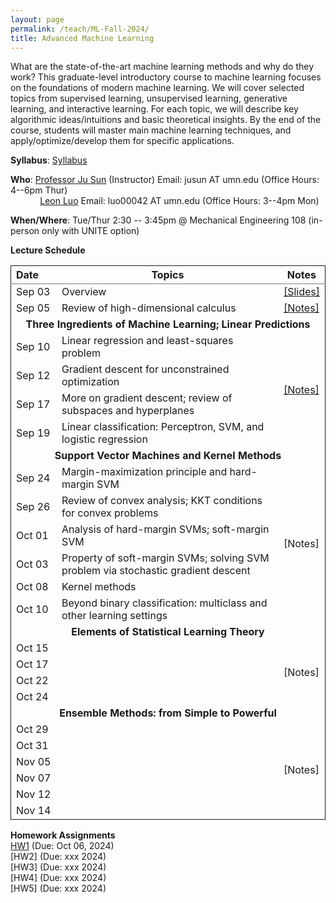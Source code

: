 ```yaml
---
layout: page
permalink: /teach/ML-Fall-2024/
title: Advanced Machine Learning
---
```


What are the state-of-the-art machine learning methods and why do they work? This graduate-level introductory course to machine learning focuses on the foundations of modern machine learning. We will cover selected topics from supervised learning, unsupervised learning, generative learning, and interactive learning. For each topic, we will describe key algorithmic ideas/intuitions and basic theoretical insights. By the end of the course, students will master main machine learning techniques, and apply/optimize/develop them for specific applications. 


**Syllabus**: [Syllabus](CSCI5525_2024_Fall.pdf)

**Who**: [Professor Ju Sun](https://sunju.org/) (Instructor)   Email: jusun AT umn.edu   (Office Hours: 4--6pm Thur) <br />
&nbsp;&nbsp;&nbsp;&nbsp;&nbsp;&nbsp;&nbsp;&nbsp;&nbsp;&nbsp;&nbsp;&nbsp;[Leon Luo](https://gaoxiangluo.github.io/)  Email: luo00042 AT umn.edu   (Office Hours: 3--4pm Mon) 
 
**When/Where**: Tue/Thur 2:30 -- 3:45pm @ Mechanical Engineering 108 (in-person only with UNITE option)

**Lecture Schedule**

<table rules="groups" class="fixed">
    <col width="15%" />
   <col width="75%" />
   <col width="10%" />
  <thead>
    <tr>
      <th style="text-align: left">Date</th>
      <th style="text-align: center">Topics</th>
      <th style="text-align: center">Notes</th>
    </tr>
  </thead>
  <tbody>
    <tr>
      <td>Sep 03</td>
      <td>Overview</td>
      <td><a href="https://docs.google.com/presentation/d/1DHWL5TFlDDjd1yE8sHRkuGXjXbrqjH2UBTZkVNAamjk/edit?usp=sharing">[Slides]</a></td>
    </tr>
    <tr>
      <td>Sep 05</td>
      <td>Review of high-dimensional calculus</td>
      <td><a href="calculus-review-notes.pdf">[Notes]</a></td>
    </tr>
    <tr>
    <td  colspan="3" style="text-align: center"><b>Three Ingredients of Machine Learning; Linear Predictions</b></td>
    </tr>
    <tr>
      <td>Sep 10</td>
      <td> Linear regression and least-squares problem</td>
      <td rowspan="4"  style="vertical-align:middle"><a href="linear-prediction-notes.pdf">[Notes]</a></td>
    </tr>
    <tr>
      <td>Sep 12</td>
      <td>Gradient descent for unconstrained optimization </td>
    </tr>
    <tr>
      <td>Sep 17</td>
      <td>More on gradient descent; review of subspaces and hyperplanes </td>
    </tr>
      <tr>
      <td>Sep 19</td>
      <td>Linear classification: Perceptron, SVM, and logistic regression </td>
    </tr>
        <tr>
    <td  colspan="3" style="text-align: center"><b>Support Vector Machines and Kernel Methods</b></td>
    </tr>
    <tr>
      <td>Sep 24</td>
      <td>Margin-maximization principle and hard-margin SVM</td>
        <td rowspan="6"  style="vertical-align:middle">[Notes]</td>
    </tr>
    <tr>
      <td>Sep 26</td>
      <td>Review of convex analysis; KKT conditions for convex problems </td>
    </tr>
    <tr>
      <td>Oct 01</td>
      <td>Analysis of hard-margin SVMs; soft-margin SVM</td>
    </tr>
    <tr>
      <td>Oct 03</td>
      <td>Property of soft-margin SVMs; solving SVM problem via stochastic gradient descent</td>
    </tr>
    <tr>
      <td>Oct 08</td>
      <td>Kernel methods</td>
    </tr>
    <tr>
      <td>Oct 10</td>
      <td>Beyond binary classification: multiclass and other learning settings</td>
    </tr>
    <tr>
    <td  colspan="3" style="text-align: center"><b>Elements of Statistical Learning Theory</b></td>
    </tr>
    <tr>
    <td>Oct 15</td>
    <td> </td>
    <td rowspan="4" style="vertical-align:middle">[Notes]</td>
    </tr>
    <tr>
    <td>Oct 17</td>
    <td></td>
    </tr>
    <tr>
    <td>Oct 22</td>
    <td> </td>
    </tr>
    <tr>
    <td>Oct 24</td>
    <td> </td>
    </tr>
    <tr>
    <td  colspan="3" style="text-align: center"><b>Ensemble Methods: from Simple to Powerful</b></td>
    </tr>
    <tr>
    <td>Oct 29</td>
    <td> </td>
    <td rowspan="6" style="vertical-align:middle">[Notes]</td>
    </tr>
    <tr>
    <td>Oct 31</td>
    <td> </td>
    </tr>
    <tr>
    <td>Nov 05</td>
    <td> </td>
    </tr>
    <tr>
    <td>Nov 07</td>
    <td> </td>
    </tr>
    <tr>
    <td>Nov 12</td>
    <td> </td>
    </tr>    <tr>
    <td>Nov 14</td>
    <td> </td>
    </tr>
  </tbody>
</table>


<!-- <table rules="groups" class="fixed">
    <tr>
    <td>Mar 22</td>
    <td> Decision stumps and their linear combinations</td>
    <td rowspan="6" style="vertical-align:middle">[Notes]</td>
    </tr>
    <tr>
    <td>Mar 24</td>
    <td> Adaboost and its training error</td>
    </tr>
    <tr>
    <td>Mar 29</td>
    <td>Generalizations of Adaboost: greedy methods and gradient methods</td>
    </tr>
    <tr>
    <td>Mar 31</td>
    <td>Computing with decision trees</td>
    </tr>
    <tr>
    <td>Apr 12</td>
    <td>CART; Generalization gap of Adaboost </td>
    </tr>
    <tr>
    <td>Apr 14</td>
    <td> Bagging and random forests </td>
    </tr>
    <td  colspan="3" style="text-align: center"><b>Linear and Nonlinear Dimension Reduction</b></td>
    <tr>
    <td>Apr 19</td>
    <td>PCA as subspace fitting/autoencoder; random projection </td>
    <td rowspan="2" style="vertical-align:middle">[Notes]</td>
    </tr>
    <tr>
    <td>Apr 21</td>
    <td>Compressive sensing; nonlinear dimension reduction</td>
    </tr>
      <td  colspan="3" style="text-align: center"><b>Clustering</b></td>
    <tr>
    <td>Apr 26</td>
    <td>K-means, hierarchical clustering, spectral clustering </td>
      <td rowspan="2" style="vertical-align:middle">[Notes]</td>
    </tr>
    <tr>
    <td>Apr 28</td>
    <td> More on spectral clustering; mode seeking methods</td>
    </tr>
    <td  colspan="3" style="text-align: center"><b>Generative Models</b></td>
    <tr>
    <td>May 03</td>
    <td> Mixture modeling, MLE, and EM principle</td>
    <td rowspan="2" style="vertical-align:middle">[Notes]</td>
    </tr>
    <tr>
    <td>May 05</td>
    <td>MAP, normalization flows, GANs </td>
    </tr>
    <tr>
    <td  colspan="3" style="text-align: center"><b>Neural Networks: Taking the Universal Power</b></td>
    </tr>
    <tr>
    <td>Apr 05</td>
    <td> </td>
      <td rowspan="2" style="vertical-align:middle">[Notes]</td>
    </tr>
    <tr>
    <td>Apr 07</td>
    <td> </td>
    </tr>
  </tbody>
</table> -->

**Homework Assignments**  
[HW1](HW1.pdf)  (Due: Oct 06, 2024)  
[HW2]  (Due: xxx 2024)  
[HW3]  (Due: xxx 2024)  
[HW4]  (Due: xxx 2024)  
[HW5]  (Due: xxx 2024)  

